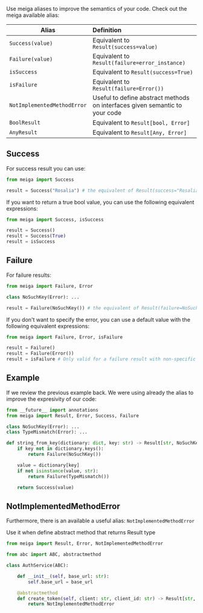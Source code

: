 Use meiga aliases to improve the semantics of your code. Check out the meiga available alias:

| Alias                        | Definition                                                                  | 
|------------------------------|:----------------------------------------------------------------------------| 
| `Success(value)`             | Equivalent to `Result(success=value)`                                       | 
| `Failure(value)`             | Equivalent to `Result(failure=error_instance)`                              | 
| `isSuccess`                  | Equivalent to `Result(success=True)`                                        |
| `isFailure`                  | Equivalent to `Result(failure=Error())`                                     |
| `NotImplementedMethodError`  | Useful to define abstract methods on interfaces given semantic to your code | 
| `BoolResult`                 | Equivalent to `Result[bool, Error]`                                         |  
| `AnyResult`                  | Equivalent to `Result[Any, Error]`                                          |  

## Success

For success result you can use:

```python
from meiga import Success

result = Success("Rosalia") # the equivalent of Result(success="Rosalia")
```

If you want to return a true bool value, you can use the following equivalent expressions:

```python
from meiga import Success, isSuccess

result = Success()
result = Success(True)
result = isSuccess
``` 

## Failure

For failure results:

```python
from meiga import Failure, Error

class NoSuchKey(Error): ...

result = Failure(NoSuchKey()) # the equivalent of Result(failure=NoSuchKey())
``` 

If you don't want to specify the error, you can use a default value with the following equivalent expressions:

```python
from meiga import Failure, Error, isFailure

result = Failure()
result = Failure(Error())
result = isFailure # Only valid for a failure result with non-specific Error() value
```

## Example

If we review the previous example back. We were using already the alias to improve the expresivity of our code:

```python
from __future__ import annotations
from meiga import Result, Error, Success, Failure

class NoSuchKey(Error): ...
class TypeMismatch(Error): ...

def string_from_key(dictionary: dict, key: str) -> Result[str, NoSuchKey | TypeMismatch]:
    if key not in dictionary.keys():
        return Failure(NoSuchKey())

    value = dictionary[key]
    if not isinstance(value, str):
        return Failure(TypeMismatch())

    return Success(value)
```

## NotImplementedMethodError

Furthermore, there is an available a useful alias: ```NotImplementedMethodError```

Use it when define abstract method that returns Result type

```python
from meiga import Result, Error, NotImplementedMethodError

from abc import ABC, abstractmethod

class AuthService(ABC):

    def __init__(self, base_url: str):
        self.base_url = base_url

    @abstractmethod
    def create_token(self, client: str, client_id: str) -> Result[str, Error]:
        return NotImplementedMethodError
```

